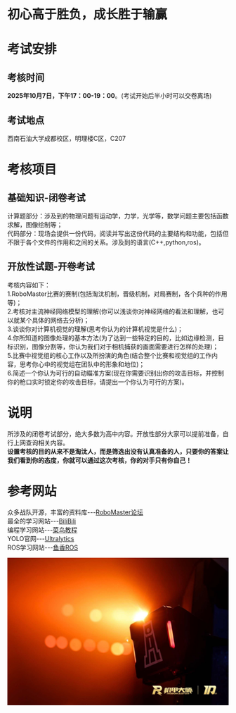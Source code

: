 # 初心高于胜负，成长胜于输赢
# 考试安排

## 考核时间

**2025年10月7日，下午17：00-19：00**。(考试开始后半小时可以交卷离场)

## 考试地点

西南石油大学成都校区，明理楼C区，C207

# 考核项目

## 基础知识-闭卷考试

计算题部分：涉及到的物理问题有运动学，力学，光学等，数学问题主要包括函数求解，图像绘制等；  
代码部分：现场会提供一份代码，阅读并写出这份代码的主要结构和功能，包括但不限于各个文件的作用和之间的关系。涉及到的语言(C++,python,ros)。

## 开放性试题-开卷考试

考核内容如下：  
1.RoboMaster比赛的赛制(包括淘汰机制，晋级机制，对局赛制，各个兵种的作用等)；  
2.考核对主流神经网络模型的理解(你可以浅谈你对神经网络的看法和理解，也可以就某个具体的网络去分析)；  
3.谈谈你对计算机视觉的理解(思考你认为的计算机视觉是什么)；  
4.你所知道的图像处理的基本方法(为了达到一些特定的目的，比如边缘检测，目标识别，图像分割等，你认为我们对于相机捕获的画面需要进行怎样的处理)；  
5.比赛中视觉组的核心工作以及所扮演的角色(结合整个比赛和视觉组的工作内容，思考你心中的视觉组在团队中的形象和地位)；  
6.简述一个你认为可行的自动瞄准方案(现在你需要识别出你的攻击目标，并控制你的枪口实时锁定你的攻击目标，请提出一个你认为可行的方案)。

# 说明
所涉及的闭卷考试部分，绝大多数为高中内容。开放性部分大家可以提前准备，自行上网查询相关内容。  
**设置考核的目的从来不是淘汰人，而是筛选出没有认真准备的人，只要你的答案让我们看到你的态度，你就可以通过这次考核，你的对手只有你自己！**

# 参考网站
众多战队开源，丰富的资料库---[RoboMaster论坛](https://bbs.robomaster.com/ "论坛")  
最全的学习网站---[BiliBili](https://www.bilibili.com/ "B站")  
编程学习网站---[菜鸟教程](https://www.runoob.com/ "菜鸟")  
YOLO官网---[Ultralytics](https://docs.ultralytics.com/zh/ "yolo")  
ROS学习网站---[鱼香ROS](https://fishros.com/ "鱼香ros")

![前哨站](p1.png "前哨")
 